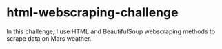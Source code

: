 # html-webscraping-challenge
In this challenge, I use HTML and BeautifulSoup webscraping methods to scrape data on Mars weather.
